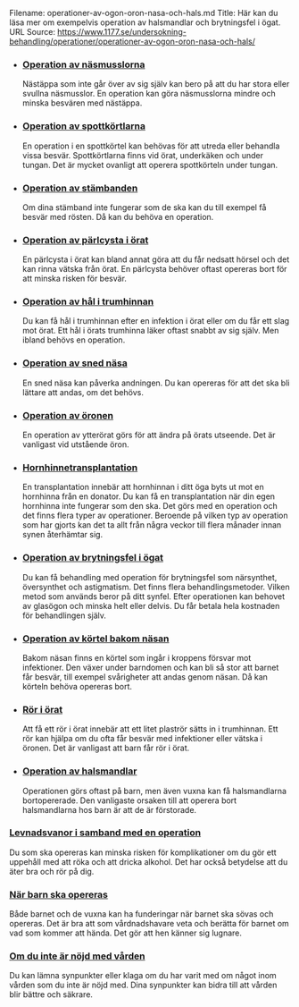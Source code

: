 Filename: operationer-av-ogon-oron-nasa-och-hals.md
Title: Här kan du läsa mer om exempelvis operation av halsmandlar och brytningsfel i ögat.
URL Source: https://www.1177.se/undersokning-behandling/operationer/operationer-av-ogon-oron-nasa-och-hals/

*   ### [Operation av näsmusslorna](https://www.1177.se/undersokning-behandling/operationer/operationer-av-ogon-oron-nasa-och-hals/operation-av-nasmusslor/)
    
    Nästäppa som inte går över av sig själv kan bero på att du har stora eller svullna näsmusslor. En operation kan göra näsmusslorna mindre och minska besvären med nästäppa.
    
*   ### [Operation av spottkörtlarna](https://www.1177.se/undersokning-behandling/operationer/operationer-av-ogon-oron-nasa-och-hals/operation-av-spottkortel-i-underkake-eller-ora/)
    
    En operation i en spottkörtel kan behövas för att utreda eller behandla vissa besvär. Spottkörtlarna finns vid örat, underkäken och under tungan. Det är mycket ovanligt att operera spottkörteln under tungan.
    
*   ### [Operation av stämbanden](https://www.1177.se/undersokning-behandling/operationer/operationer-av-ogon-oron-nasa-och-hals/operation-av-stambanden/)
    
    Om dina stämband inte fungerar som de ska kan du till exempel få besvär med rösten. Då kan du behöva en operation.
    
*   ### [Operation av pärlcysta i örat](https://www.1177.se/undersokning-behandling/operationer/operationer-av-ogon-oron-nasa-och-hals/operation-av-parlcysta-i-orat/)
    
    En pärlcysta i örat kan bland annat göra att du får nedsatt hörsel och det kan rinna vätska från örat. En pärlcysta behöver oftast opereras bort för att minska risken för besvär.
    

*   ### [Operation av hål i trumhinnan](https://www.1177.se/undersokning-behandling/operationer/operationer-av-ogon-oron-nasa-och-hals/operation-av-hal-i-trummhinnan/)
    
    Du kan få hål i trumhinnan efter en infektion i örat eller om du får ett slag mot örat. Ett hål i örats trumhinna läker oftast snabbt av sig själv. Men ibland behövs en operation.
    
*   ### [Operation av sned näsa](https://www.1177.se/undersokning-behandling/operationer/operationer-av-ogon-oron-nasa-och-hals/operation-av-sned-nasa/)
    
    En sned näsa kan påverka andningen. Du kan opereras för att det ska bli lättare att andas, om det behövs.
    
*   ### [Operation av öronen](https://www.1177.se/undersokning-behandling/operationer/operationer-av-ogon-oron-nasa-och-hals/operation-av-oronen/)
    
    En operation av ytterörat görs för att ändra på örats utseende. Det är vanligast vid utstående öron.
    
*   ### [Hornhinnetransplantation](https://www.1177.se/undersokning-behandling/operationer/operationer-av-ogon-oron-nasa-och-hals/hornhinnetransplantation/)
    
    En transplantation innebär att hornhinnan i ditt öga byts ut mot en hornhinna från en donator. Du kan få en transplantation när din egen hornhinna inte fungerar som den ska. Det görs med en operation och det finns flera typer av operationer. Beroende på vilken typ av operation som har gjorts kan det ta allt från några veckor till flera månader innan synen återhämtar sig.
    
*   ### [Operation av brytningsfel i ögat](https://www.1177.se/undersokning-behandling/operationer/operationer-av-ogon-oron-nasa-och-hals/operation-av-brytningsfel-i-ogat/)
    
    Du kan få behandling med operation för brytningsfel som närsynthet, översynthet och astigmatism. Det finns flera behandlingsmetoder. Vilken metod som används beror på ditt synfel. Efter operationen kan behovet av glasögon och minska helt eller delvis. Du får betala hela kostnaden för behandlingen själv.
    
*   ### [Operation av körtel bakom näsan](https://www.1177.se/undersokning-behandling/operationer/operationer-av-ogon-oron-nasa-och-hals/operation-av-kortel-bakom-nasan/)
    
    Bakom näsan finns en körtel som ingår i kroppens försvar mot infektioner. Den växer under barndomen och kan bli så stor att barnet får besvär, till exempel svårigheter att andas genom näsan. Då kan körteln behöva opereras bort.
    
*   ### [Rör i örat](https://www.1177.se/undersokning-behandling/operationer/operationer-av-ogon-oron-nasa-och-hals/ror-i-orat/)
    
    Att få ett rör i örat innebär att ett litet plaströr sätts in i trumhinnan. Ett rör kan hjälpa om du ofta får besvär med infektioner eller vätska i öronen. Det är vanligast att barn får rör i örat.
    
*   ### [Operation av halsmandlar](https://www.1177.se/undersokning-behandling/operationer/operationer-av-ogon-oron-nasa-och-hals/operation-av-halsmandlar/)
    
    Operationen görs oftast på barn, men även vuxna kan få halsmandlarna bortopererade. Den vanligaste orsaken till att operera bort halsmandlarna hos barn är att de är förstorade.
    

### [Levnadsvanor i samband med en operation](https://www.1177.se/undersokning-behandling/operationer/fore-och-efter-operation/levnadsvanor-i-samband-med-operation/)

Du som ska opereras kan minska risken för komplikationer om du gör ett uppehåll med att röka och att dricka alkohol. Det har också betydelse att du äter bra och rör på dig.

### [När barn ska opereras](https://www.1177.se/undersokning-behandling/operationer/fore-och-efter-operation/nar-barn-ska-opereras/)

Både barnet och de vuxna kan ha funderingar när barnet ska sövas och opereras. Det är bra att som vårdnadshavare veta och berätta för barnet om vad som kommer att hända. Det gör att hen känner sig lugnare.

### [Om du inte är nöjd med vården](https://www.1177.se/sa-fungerar-varden/om-du-inte-ar-nojd/om-du-inte-ar-nojd-med-varden/)

Du kan lämna synpunkter eller klaga om du har varit med om något inom vården som du inte är nöjd med. Dina synpunkter kan bidra till att vården blir bättre och säkrare.
